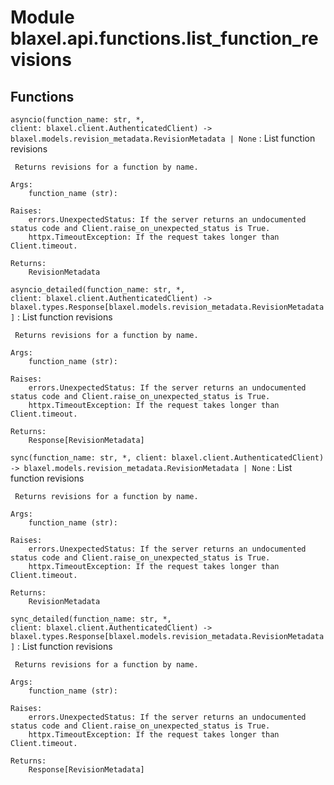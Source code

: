 Module blaxel.api.functions.list_function_revisions
===================================================

Functions
---------

`asyncio(function_name: str, *, client: blaxel.client.AuthenticatedClient) ‑> blaxel.models.revision_metadata.RevisionMetadata | None`
:   List function revisions
    
     Returns revisions for a function by name.
    
    Args:
        function_name (str):
    
    Raises:
        errors.UnexpectedStatus: If the server returns an undocumented status code and Client.raise_on_unexpected_status is True.
        httpx.TimeoutException: If the request takes longer than Client.timeout.
    
    Returns:
        RevisionMetadata

`asyncio_detailed(function_name: str, *, client: blaxel.client.AuthenticatedClient) ‑> blaxel.types.Response[blaxel.models.revision_metadata.RevisionMetadata]`
:   List function revisions
    
     Returns revisions for a function by name.
    
    Args:
        function_name (str):
    
    Raises:
        errors.UnexpectedStatus: If the server returns an undocumented status code and Client.raise_on_unexpected_status is True.
        httpx.TimeoutException: If the request takes longer than Client.timeout.
    
    Returns:
        Response[RevisionMetadata]

`sync(function_name: str, *, client: blaxel.client.AuthenticatedClient) ‑> blaxel.models.revision_metadata.RevisionMetadata | None`
:   List function revisions
    
     Returns revisions for a function by name.
    
    Args:
        function_name (str):
    
    Raises:
        errors.UnexpectedStatus: If the server returns an undocumented status code and Client.raise_on_unexpected_status is True.
        httpx.TimeoutException: If the request takes longer than Client.timeout.
    
    Returns:
        RevisionMetadata

`sync_detailed(function_name: str, *, client: blaxel.client.AuthenticatedClient) ‑> blaxel.types.Response[blaxel.models.revision_metadata.RevisionMetadata]`
:   List function revisions
    
     Returns revisions for a function by name.
    
    Args:
        function_name (str):
    
    Raises:
        errors.UnexpectedStatus: If the server returns an undocumented status code and Client.raise_on_unexpected_status is True.
        httpx.TimeoutException: If the request takes longer than Client.timeout.
    
    Returns:
        Response[RevisionMetadata]
